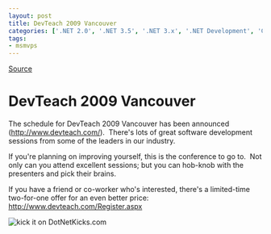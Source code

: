 ```yaml
---
layout: post
title: DevTeach 2009 Vancouver
categories: ['.NET 2.0', '.NET 3.5', '.NET 3.x', '.NET Development', 'C#', 'C# 3.0', 'DDD', 'Design/Coding Guidance', 'DevTeach', 'Software Development', 'Software Development Guidance', 'Visual Studio 2005', 'Visual Studio 2008', 'Visual Studio 2010 Best Practices']
tags:
- msmvps
---
```

[Source](http://blogs.msmvps.com/peterritchie/2009/03/26/devteach-2009-vancouver/ "Permalink to DevTeach 2009 Vancouver")

# DevTeach 2009 Vancouver

The schedule for DevTeach 2009 Vancouver has been announced (<http://www.devteach.com/>).  There's lots of great software development sessions from some of the leaders in our industry.

If you're planning on improving yourself, this is the conference to go to.  Not only can you attend excellent sessions; but you can hob-knob with the presenters and pick their brains.

If you have a friend or co-worker who's interested, there's a limited-time two-for-one offer for an even better price: <http://www.devteach.com/Register.aspx>

![kick it on DotNetKicks.com][1]

[1]: http://www.dotnetkicks.com/Services/Images/KickItImageGenerator.ashx?url=http%3a%2f%2fmsmvps.com%2fblogs%2fpeterritchie%2farchive%2f2009%2f03%2f26%2fdevteach-2009-vancouver.aspx

